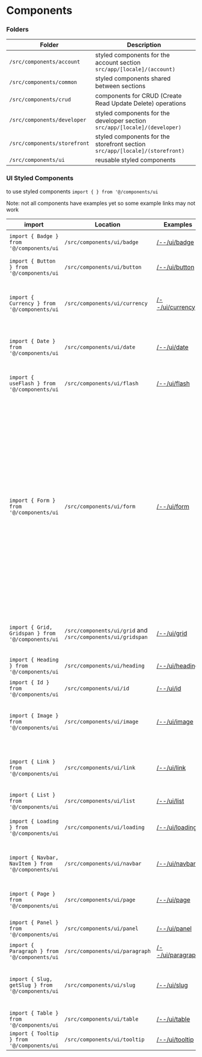 # Components

### Folders

| Folder                       | Description                                                                  |
|------------------------------|------------------------------------------------------------------------------|
| `/src/components/account`    | styled components for the account section `src/app/[locale]/(account)`       |
| `/src/components/common`     | styled components shared between sections                                    |
| `/src/components/crud`       | components for CRUD (Create Read Update Delete) operations                   |
| `/src/components/developer`  | styled components for the developer section `src/app/[locale]/(developer)`   |
| `/src/components/storefront` | styled components for the storefront section `src/app/[locale]/(storefront)` |
| `/src/components/ui`         | reusable styled components                                                   |

### UI Styled Components

to use styled components `import { } from '@/components/ui`

Note: not all components have examples yet so some example links may not work

| import                                             | Location                                                    | Examples                             | Description                                                                                                                                                                                                                                          |  
|----------------------------------------------------|-------------------------------------------------------------|--------------------------------------|------------------------------------------------------------------------------------------------------------------------------------------------------------------------------------------------------------------------------------------------------|  
| `import { Badge } from '@/components/ui`           | `/src/components/ui/badge`                                  | [/--/ui/badge](/--/ui/badge)         | Bootstrap style badges                                                                                                                                                                                                                               |  
| `import { Button } from '@/components/ui`          | `/src/components/ui/button`                                 | [/--/ui/button](/--/ui/button)       | Bootstrap style buttons                                                                                                                                                                                                                              |  
| `import { Currency } from '@/components/ui`        | `/src/components/ui/currency`                               | [/--/ui/currency](/--/ui/currency)   | Converts numbers to current locale currency (next-intl)                                                                                                                                                                                              |  
| `import { Date } from '@/components/ui`            | `/src/components/ui/date`                                   | [/--/ui/date](/--/ui/date)           | Converts dates to current locale date (next-intl)                                                                                                                                                                                                    |  
| `import { useFlash } from '@/components/ui`        | `/src/components/ui/flash`                                  | [/--/ui/flash](/--/ui/flash)         | Control Flash messages sent to user                                                                                                                                                                                                                  |  
| `import { Form } from '@/components/ui`            | `/src/components/ui/form`                                   | [/--/ui/form](/--/ui/form)           | A full styled form library with simple yet powerful validation. This includes Checkbox, Checkbox Group, Date, File, Phone Number, Radio Group, Select, Text, Textarea, Boolean, Button, Label, Number, Password, Submit Buttons, and form validation |  
| `import { Grid, Gridspan } from '@/components/ui`  | `/src/components/ui/grid` and `/src/components/ui/gridspan` | [/--/ui/grid](/--/ui/grid)           | Everything you need to control the layout of items                                                                                                                                                                                                   |
| `import { Heading } from '@/components/ui`         | `/src/components/ui/heading`                                | [/--/ui/heading](/--/ui/heading)     | Simple styled headings                                                                                                                                                                                                                               |
| `import { Id } from '@/components/ui`              | `/src/components/ui/id`                                     | [/--/ui/id](/--/ui/id)               | Formatted Ids                                                                                                                                                                                                                                        |
| `import { Image } from '@/components/ui`           | `/src/components/ui/image`                                  | [/--/ui/image](/--/ui/image)         | A `next/image` wrapper that adds some extra functions                                                                                                                                                                                                |
| `import { Link } from '@/components/ui`            | `/src/components/ui/link`                                   | [/--/ui/link](/--/ui/link)           | For link navigation with `locale` support from `next-intl`                                                                                                                                                                                           |
| `import { List } from '@/components/ui`            | `/src/components/ui/list`                                   | [/--/ui/list](/--/ui/list)           | Styled lists                                                                                                                                                                                                                                         |
| `import { Loading } from '@/components/ui`         | `/src/components/ui/loading`                                | [/--/ui/loading](/--/ui/loading)     | Simple react style loading animations                                                                                                                                                                                                                |
| `import { Navbar, NavItem } from '@/components/ui` | `/src/components/ui/navbar`                                 | [/--/ui/navbar](/--/ui/navbar)       | A bootstrap style navbar for menus and navigation                                                                                                                                                                                                    |
| `import { Page } from '@/components/ui`            | `/src/components/ui/page`                                   | [/--/ui/page](/--/ui/page)           | A simple responsive page wrapper                                                                                                                                                                                                                     |
| `import { Panel } from '@/components/ui`           | `/src/components/ui/panel`                                  | [/--/ui/panel](/--/ui/panel)         | Bootstrap style panels                                                                                                                                                                                                                               |
| `import { Paragraph } from '@/components/ui`       | `/src/components/ui/paragraph`                              | [/--/ui/paragraph](/--/ui/paragraph) | Styled paragraphs                                                                                                                                                                                                                                    |
| `import { Slug, getSlug } from '@/components/ui`   | `/src/components/ui/slug`                                   | [/--/ui/slug](/--/ui/slug)           | SEO friendly product and category urls                                                                                                                                                                                                               |
| `import { Table } from '@/components/ui`           | `/src/components/ui/table`                                  | [/--/ui/table](/--/ui/table)         | Table                                                                                                                                                                                                                                                |
| `import { Tooltip } from '@/components/ui`         | `/src/components/ui/tooltip`                                | [/--/ui/tooltip](/--/ui/tooltip)     | For styled tooltips                                                                                                                                                                                                                                  |
